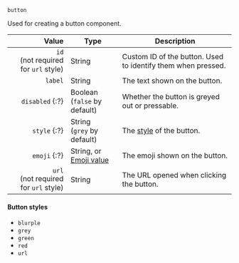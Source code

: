 `button`

Used for creating a button component.

| Value                                     | Type                            | Description                                                  |
|------------------------------------------:|---------------------------------|--------------------------------------------------------------|
| `id` <br> (not required for `url` style)  | String                          | Custom ID of the button. Used to identify them when pressed. |
| `label`                                   | String                          | The text shown on the button.                                |
| `disabled` {:?}                           | Boolean<br>(`false` by default) | Whether the button is greyed out or pressable.               |
| `style` {:?}                              | String<br>(`grey` by default)   | The [style][2] of the button.                                |
| `emoji` {:?}                              | String, or [Emoji value][1]     | The emoji shown on the button.                               |
| `url` <br> (not required for `url` style) | String                          | The URL opened when clicking the button.                     |

#### Button styles

* `blurple`
* `grey`
* `green`
* `red`
* `url`

[1]: /values/emoji.md

[2]: /parsables/components/button.md#button-styles